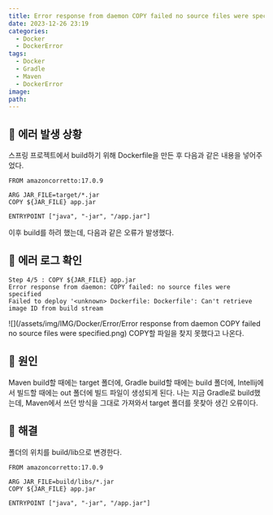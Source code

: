 ```yaml
---
title: Error response from daemon COPY failed no source files were specified
date: 2023-12-26 23:19
categories:
  - Docker
  - DockerError
tags:
  - Docker
  - Gradle
  - Maven
  - DockerError
image: 
path:
---
```


## 🌈 에러 발생 상황
스프링 프로젝트에서 build하기 위해 Dockerfile을 만든 후 다음과 같은 내용을 넣어주었다.

```shell
FROM amazoncorretto:17.0.9  

ARG JAR_FILE=target/*.jar  
COPY ${JAR_FILE} app.jar  

ENTRYPOINT ["java", "-jar", "/app.jar"]
```

이후 build를 하려 했는데, 다음과 같은 오류가 발생했다.

## 🌈 에러 로그 확인
```shell
Step 4/5 : COPY ${JAR_FILE} app.jar
Error response from daemon: COPY failed: no source files were specified
Failed to deploy '<unknown> Dockerfile: Dockerfile': Can't retrieve image ID from build stream

```
![](/assets/img/IMG/Docker/Error/Error response from daemon COPY failed no source files were specified.png)
COPY할 파일을 찾지 못했다고 나온다.

## 🌈 원인
Maven build할 때에는 target 폴더에, Gradle build할 때에는 build 폴더에, Intellij에서 빌드할 때에는 out 폴더에 빌드 파일이 생성되게 된다. 나는 지금 Gradle로 build했는데, Maven에서 쓰던 방식을 그대로 가져와서 target 폴더를 못찾아 생긴 오류이다.

## 🌈 해결
폴더의 위치를 build/lib으로 변경한다.
```shell
FROM amazoncorretto:17.0.9  

ARG JAR_FILE=build/libs/*.jar
COPY ${JAR_FILE} app.jar  

ENTRYPOINT ["java", "-jar", "/app.jar"]
```
